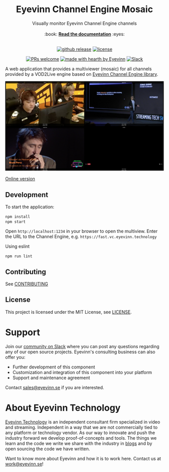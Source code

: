 <h1 align="center">
  Eyevinn Channel Engine Mosaic
</h1>

<div align="center">
  Visually monitor Eyevinn Channel Engine channels
  <br />
  <br />
  :book: <b><a href="https://vod2live.docs.eyevinn.technology">Read the documentation</a></b> :eyes:
  <br />
</div>

<div align="center">
<br />

[![github release](https://img.shields.io/github/v/release/Eyevinn/channel-engine-mosaic?style=flat-square)](https://github.com/Eyevinn/channel-engine-mosaic/releases)
[![license](https://img.shields.io/github/license/eyevinn/channel-engine-mosaic.svg?style=flat-square)](LICENSE)

[![PRs welcome](https://img.shields.io/badge/PRs-welcome-ff69b4.svg?style=flat-square)](https://github.com/eyevinn/channel-engine-mosaic/issues?q=is%3Aissue+is%3Aopen+label%3A%22help+wanted%22)
[![made with hearth by Eyevinn](https://img.shields.io/badge/made%20with%20%E2%99%A5%20by-Eyevinn-59cbe8.svg?style=flat-square)](https://github.com/eyevinn)
[![Slack](http://slack.streamingtech.se/badge.svg)](http://slack.streamingtech.se)

</div>

A web application that provides a multiviewer (mosaic) for all channels provided by a VOD2Live engine based on [Eyevinn Channel Engine library](https://github.com/Eyevinn/channel-engine).

![screenshot](screenshot.png)

[Online version](https://vod2live.player.eyevinn.technology)

## Development

To start the application:

```
npm install
npm start
```

Open `http://localhost:1234` in your browser to open the multiview. Enter the URL to the Channel Engine, e.g. `https://fast.vc.eyevinn.technology`

Using eslint

```
npm run lint
```

## Contributing

See [CONTRIBUTING](CONTRIBUTING.md)

## License

This project is licensed under the MIT License, see [LICENSE](LICENSE).

# Support

Join our [community on Slack](http://slack.streamingtech.se) where you can post any questions regarding any of our open source projects. Eyevinn's consulting business can also offer you:

- Further development of this component
- Customization and integration of this component into your platform
- Support and maintenance agreement

Contact [sales@eyevinn.se](mailto:sales@eyevinn.se) if you are interested.

# About Eyevinn Technology

[Eyevinn Technology](https://www.eyevinntechnology.se) is an independent consultant firm specialized in video and streaming. Independent in a way that we are not commercially tied to any platform or technology vendor. As our way to innovate and push the industry forward we develop proof-of-concepts and tools. The things we learn and the code we write we share with the industry in [blogs](https://dev.to/video) and by open sourcing the code we have written.

Want to know more about Eyevinn and how it is to work here. Contact us at work@eyevinn.se!
